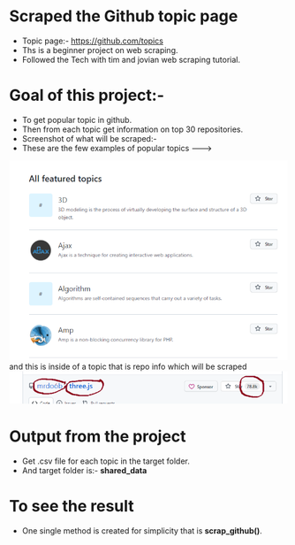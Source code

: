 # Scraped the Github topic page
- Topic page:- https://github.com/topics
- Ths is a beginner project on web scraping.
- Followed the Tech with tim and jovian web scraping tutorial.
# Goal of this project:-
- To get popular topic in github.
- Then from each topic get information on top 30 repositories.
- Screenshot of what will be scraped:-
- These are the few examples of popular topics --->
 <img src="topic.png">
and this is inside of a topic that is repo info which will be scraped
 <img src="repo_info.png">
 
# Output from the project
- Get .csv file for each topic in the target folder.
- And target folder is:- <b>shared_data</b>
# To see the result
- One single method is created for simplicity that is <b>scrap_github()</b>.
